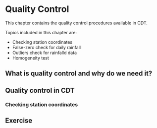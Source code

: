# Quality Control

This chapter contains the quality control procedures available in CDT. &nbsp;

Topics included in this chapter are:

* Checking station coordinates
* False-zero check for daily rainfall
* Outliers check for rainfalld data
* Homogeneity test

## What is quality control and why do we need it?

## Quality control in CDT

### Checking station coordinates

## Exercise
